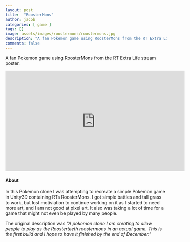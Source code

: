 ```yaml
---
layout: post
title:  "RoosterMons"
author: jacob
categories: [ game ]
tags: []
image: assets/images/roostermons/roostermons.jpg
description: "A fan Pokemon game using RoosterMons from the RT Extra Life stream poster."
comments: false
---
```


A fan Pokemon game using RoosterMons from the RT Extra Life stream poster.

<iframe width="560" height="315" src="https://www.youtube.com/embed/auT25K7To04" frameborder="0" allow="accelerometer; autoplay; encrypted-media; gyroscope; picture-in-picture" allowfullscreen></iframe>

#### About

In this Pokemon clone I was attempting to recreate a simple Pokemon game in Unity3D containing RTs RoosterMons. I got simple battles and tall grass to work, but lost motiviation to continue working on it as I started to need more art, and I am not good at pixel art. It also was taking a lot of time for a game that might not even be played by many people.

The original description was *"A pokemon clone I am creating to allow people to play as the Roosterteeth roostermons in an actual game. This is the first build and I hope to have it finished by the end of December."*